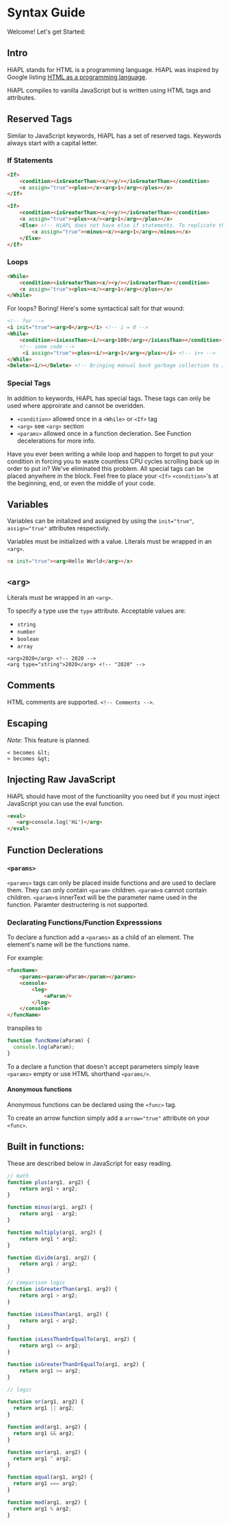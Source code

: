 # Syntax Guide 

Welcome! Let's get Started:

## Intro

HiAPL stands for HTML is a programming language. HiAPL was inspired by Google listing [HTML as a programming language](https://i.redd.it/wmoaf3m765d21.jpg).

HiAPL compiles to vanilla JavaScript but is written using HTML tags and attributes.

## Reserved Tags

Similar to JavaScript keywords, HiAPL has a set of reserved tags. Keywords always start with a capital letter.

### If Statements

```html
<If>
    <condition><isGreaterThan><x/><y/></isGreaterThan></condition>
    <x assign="true"><plus></x><arg>1</arg></plus></x>
</If>
```

```html
<If>
    <condition><isGreaterThan><x/><y/></isGreaterThan></condition>
    <x assign="true"><plus><x/><arg>1</arg></plus></x>
    <Else> <!-- HiAPL does not have else if statements. To replicate this redundant behavior simply nest an <If> block in an <Else> block -->
        <x assign="true"><minus><x/><arg>1</arg></minus></x>
    </Else>
</If>
```

### Loops

```html
<While>
    <condition><isGreaterThan><x/><y/></isGreaterThan></condition>
    <x assign="true"><plus><x/><arg>1</arg></plus></x>
</While>
```
For loops? Boring! Here's some syntactical salt for that wound:

```html
<!-- for -->
<i init="true"><arg>0</arg></i> <!-- i = 0 -->
<While>
    <condition><isLessThan><i/><arg>100</arg></isLessThan></condition> <!-- i < 100 -->
    <!-- some code -->
     <i assign="true"><plus><i/><arg>1</arg></plus></i> <!-- i++ -->
</While>
<Delete><i/></Delete> <!-- Bringing manual back garbage collection to JavaScript since 2020 -->
```

### Special Tags

In addition to keywords, HiAPL has special tags. These tags can only be used where approirate and cannot be overidden.

- `<condition>` allowed once in a `<While>` or `<If>` tag
- `<arg>` see `<arg>` section
- `<params>` allowed once in a function decleration. See Function decelerations for more info.

Have you ever been writing a while loop and happen to forget to put your condition in forcing you to waste countless CPU cycles scrolling back up in order to put in? We've eliminated this problem. All special tags can be placed anywhere in the block. Feel free to place your `<If>` `<condition>`'s at the beginning, end, or even the middle of your code. 

## Variables

Variables can be initalized and assigned by using the `init="true"`, `assign="true"` attributes respectivly.

Variables must be initialized with a value. Literals must be wrapped in an `<arg>`. 

```html
<x init="true"><arg>Hello World</arg></x>
```

## `<arg>`

Literals must be wrapped in an `<arg>`.

To specify a type use the `type` attribute. Acceptable values are:

- `string`
- `number`
- `boolean`
- `array`

```
<arg>2020</arg> <!-- 2020 -->
<arg type="string">2020</arg> <!-- "2020" -->
```

## Comments

HTML comments are supported. `<!-- Comments -->`.

## Escaping

*Note*: This feature is planned.

```text
< becomes &lt;
> becomes &gt;
```

## Injecting Raw JavaScript

HiAPL should have most of the functioanlity you need but if you must inject JavaScript you can use the eval function.

```html
<eval>
   <arg>console.log('Hi')</arg>
</eval>
```

## Function Declerations

### `<params>`

`<params>` tags can only be placed inside functions and are used to declare them. They can only contain `<param>` children. `<param>`s cannot contain children. `<param>`s innerText will be the parameter name used in the function. Paramter destructering is not supported.

### Declarating Functions/Function Expresssions

To declare a function add a `<params>` as a child of an element. The element's name will be the functions name. 

For example:

```html
<funcName>
    <params><param>aParam</param></params>
    <console>
        <log>
            <aParam/>
        </log>
    </console>
</funcName>
```

transpiles to

```js
function funcName(aParam) {
  console.log(aParam);
}
```

To a declare a function that doesn't accept parameters simply leave `<params>` empty or use HTML shorthand `<params/>`.

#### Anonymous functions

Anonymous functions can be declared using the `<func>` tag.

To create an arrow function simply add a `arrow="true"` attribute on your `<func>`.

## Built in functions:

These are described below in JavaScript for easy reading.

```js
// math
function plus(arg1, arg2) {
    return arg1 + arg2;
}

function minus(arg1, arg2) {
    return arg1 - arg2;
}

function multiply(arg1, arg2) {
    return arg1 * arg2;
}

function divide(arg1, arg2) {
    return arg1 / arg2;
}

// comparison logic
function isGreaterThan(arg1, arg2) {
    return arg1 > arg2;
}

function isLessThan(arg1, arg2) {
    return arg1 < arg2;
}

function isLessThanOrEqualTo(arg1, arg2) {
    return arg1 <= arg2;
}

function isGreaterThanOrEqualTo(arg1, arg2) {
    return arg1 >= arg2;
}

// logic

function or(arg1, arg2) {
  return arg1 || arg2;
}

function and(arg1, arg2) {
  return arg1 && arg2;
}

function xor(arg1, arg2) {
  return arg1 ^ arg2;
}

function equal(arg1, arg2) {
  return arg1 === arg2;
}

function mod(arg1, arg2) {
  return arg1 % arg2;
}
```
